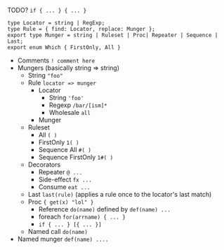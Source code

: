 TODO? `if { ... } { ... }`

```
type Locator = string | RegExp;
type Rule = { find: Locator, replace: Munger };
export type Munger = string | Ruleset | Proc| Repeater | Sequence | Last;
export enum Which { FirstOnly, All }
```
* Comments `! comment here`
* Mungers (basically string => string)
    * String `"foo"`
    * Rule `locator => munger`
        * Locator
            * String `'foo'`
            * Regexp `/bar/[ism]*`
            * Wholesale `all`
        * Munger
    * Ruleset 
        * All `( )`
        * FirstOnly `1( )`
        * Sequence All `#( )`
        * Sequence FirstOnly `1#( )`
    * Decorators
        * Repeater `@ ...`
        * Side-effect `fx ...`
        * Consume `eat ...`
    * Last `last(rule)` (applies a rule once to the locator's last match)
    * Proc `{ get(x) "lol" }`
        * Reference `do(name)` defined by `def(name) ...`
        * foreach `for(arrname) { ... }`
        * `if { ... } [{ ... }]`
    * Named call `do(name)`
* Named munger `def(name) ....`

